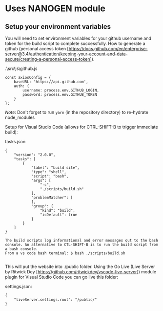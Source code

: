 # Uses NANOGEN module

## Setup your environment variables
You will need to set environment variables for your github username and token for the build script to complete successfully. How to generate a github (personal access token [https://docs.github.com/en/enterprise-server@3.4/authentication/keeping-your-account-and-data-secure/creating-a-personal-access-token]).


.\src\js\github.js
```
const axiosConfig = {
    baseURL: 'https://api.github.com',
    auth: {
        username: process.env.GITHUB_LOGIN,
        password: process.env.GITHUB_TOKEN
    }
};
```
*Note*: Don't forget to run `yarn` (in the repository directory) to re-hydrate node\_modules

Setup for Visual Studio Code (allows for CTRL-SHIFT-B to trigger immediate build):

tasks.json
```
{
    "version": "2.0.0",
    "tasks": [
        {
            "label": "build site",
            "type": "shell",
            "script": "bash",
            "args": [
                "-c",
                "./scripts/build.sh"
            ],
            "problemMatcher": [
            ],
            "group": {
                "kind": "build",
                "isDefault": true
            }
        }
    ]
}

The build scripts log informational and error messages out to the bash console. An alternative to CTL-SHIFT-B is to run the build script from a bash console. 
From a vs code bash terminal: $ bash ./scripts/build.sh


```

This will put the website into ./public folder. Using the Go Live (Live Server by Ritwick Dey [https://github.com/ritwickdey/vscode-live-server]) module plugin for Visual Studio Code you can go live this folder:

settings.json:
```
{
    "liveServer.settings.root": "/public/"
}
```
